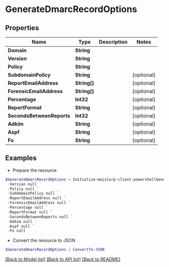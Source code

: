 # GenerateDmarcRecordOptions
## Properties

Name | Type | Description | Notes
------------ | ------------- | ------------- | -------------
**Domain** | **String** |  | 
**Version** | **String** |  | 
**Policy** | **String** |  | 
**SubdomainPolicy** | **String** |  | [optional] 
**ReportEmailAddress** | **String[]** |  | [optional] 
**ForensicEmailAddress** | **String[]** |  | [optional] 
**Percentage** | **Int32** |  | [optional] 
**ReportFormat** | **String** |  | [optional] 
**SecondsBetweenReports** | **Int32** |  | [optional] 
**Adkim** | **String** |  | [optional] 
**Aspf** | **String** |  | [optional] 
**Fo** | **String** |  | [optional] 

## Examples

- Prepare the resource
```powershell
$GenerateDmarcRecordOptions = Initialize-maislurp-client-powershellGenerateDmarcRecordOptions  -Domain null `
 -Version null `
 -Policy null `
 -SubdomainPolicy null `
 -ReportEmailAddress null `
 -ForensicEmailAddress null `
 -Percentage null `
 -ReportFormat null `
 -SecondsBetweenReports null `
 -Adkim null `
 -Aspf null `
 -Fo null
```

- Convert the resource to JSON
```powershell
$GenerateDmarcRecordOptions | ConvertTo-JSON
```

[[Back to Model list]](../README#documentation-for-models) [[Back to API list]](../README#documentation-for-api-endpoints) [[Back to README]](../README)

